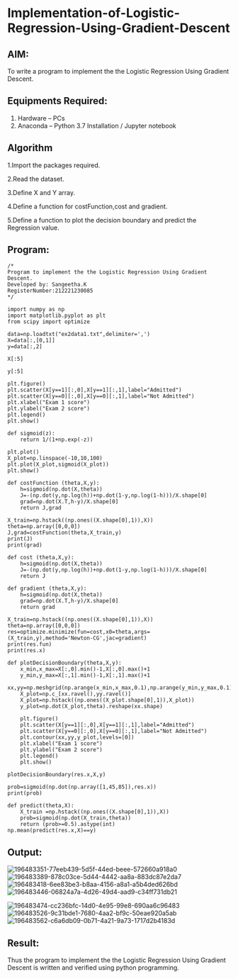 # Implementation-of-Logistic-Regression-Using-Gradient-Descent

## AIM:
To write a program to implement the the Logistic Regression Using Gradient Descent.

## Equipments Required:
1. Hardware – PCs
2. Anaconda – Python 3.7 Installation / Jupyter notebook

## Algorithm
1.Import the packages required.

2.Read the dataset.

3.Define X and Y array.

4.Define a function for costFunction,cost and gradient.

5.Define a function to plot the decision boundary and predict the Regression value.

## Program:
```
/*
Program to implement the the Logistic Regression Using Gradient Descent.
Developed by: Sangeetha.K
RegisterNumber:212221230085  
*/
```
```
import numpy as np
import matplotlib.pyplot as plt
from scipy import optimize

data=np.loadtxt("ex2data1.txt",delimiter=',')
X=data[:,[0,1]]
y=data[:,2]

X[:5]

y[:5]

plt.figure()
plt.scatter(X[y==1][:,0],X[y==1][:,1],label="Admitted")
plt.scatter(X[y==0][:,0],X[y==0][:,1],label="Not Admitted")
plt.xlabel("Exam 1 score")
plt.ylabel("Exam 2 score")
plt.legend()
plt.show()

def sigmoid(z):
    return 1/(1+np.exp(-z))

plt.plot()
X_plot=np.linspace(-10,10,100)
plt.plot(X_plot,sigmoid(X_plot))
plt.show()

def costFunction (theta,X,y):
    h=sigmoid(np.dot(X,theta))
    J=-(np.dot(y,np.log(h))+np.dot(1-y,np.log(1-h)))/X.shape[0]
    grad=np.dot(X.T,h-y)/X.shape[0]
    return J,grad

X_train=np.hstack((np.ones((X.shape[0],1)),X))
theta=np.array([0,0,0])
J,grad=costFunction(theta,X_train,y)
print(J)
print(grad)

def cost (theta,X,y):
    h=sigmoid(np.dot(X,theta))
    J=-(np.dot(y,np.log(h))+np.dot(1-y,np.log(1-h)))/X.shape[0]
    return J

def gradient (theta,X,y):
    h=sigmoid(np.dot(X,theta))
    grad=np.dot(X.T,h-y)/X.shape[0]
    return grad

X_train=np.hstack((np.ones((X.shape[0],1)),X))
theta=np.array([0,0,0])
res=optimize.minimize(fun=cost,x0=theta,args=(X_train,y),method='Newton-CG',jac=gradient)
print(res.fun)
print(res.x)

def plotDecisionBoundary(theta,X,y):
    x_min,x_max=X[:,0].min()-1,X[:,0].max()+1
    y_min,y_max=X[:,1].min()-1,X[:,1].max()+1
    xx,yy=np.meshgrid(np.arange(x_min,x_max,0.1),np.arange(y_min,y_max,0.1))
    X_plot=np.c_[xx.ravel(),yy.ravel()]
    X_plot=np.hstack((np.ones((X_plot.shape[0],1)),X_plot))
    y_plot=np.dot(X_plot,theta).reshape(xx.shape)
    
    plt.figure()
    plt.scatter(X[y==1][:,0],X[y==1][:,1],label="Admitted")
    plt.scatter(X[y==0][:,0],X[y==0][:,1],label="Not Admitted")
    plt.contour(xx,yy,y_plot,levels=[0])
    plt.xlabel("Exam 1 score")
    plt.ylabel("Exam 2 score")
    plt.legend()
    plt.show()

plotDecisionBoundary(res.x,X,y)

prob=sigmoid(np.dot(np.array([1,45,85]),res.x))
print(prob)

def predict(theta,X):
    X_train =np.hstack((np.ones((X.shape[0],1)),X))
    prob=sigmoid(np.dot(X_train,theta))
    return (prob>=0.5).astype(int)
np.mean(predict(res.x,X)==y)
```
## Output:

![196483351-77eeb439-5d5f-44ed-beee-572660a918a0](https://user-images.githubusercontent.com/93992063/196970179-79382aea-71c4-4232-9bba-097abf1c0c94.png)
![196483389-878c03ce-5d44-4442-aa8a-883dc87e2da7](https://user-images.githubusercontent.com/93992063/196970230-7c26427d-a320-4fba-8a71-0b420be305e0.png)
![196483418-6ee83be3-b8aa-4156-a8a1-a5b4ded626bd](https://user-images.githubusercontent.com/93992063/203683596-f178bdfb-2237-414c-9717-c324502a4596.png)
![196483446-06824a7a-4d26-49d4-aad9-c34ff731db21](https://user-images.githubusercontent.com/93992063/203683642-d8f23aa9-740f-476e-a5be-b82116e07955.png)

![196483474-cc236bfc-14d0-4e95-99e8-690aa6c96483](https://user-images.githubusercontent.com/93992063/196970317-072ef498-629f-44c2-abbb-ee29aa62aaff.png)
![196483526-9c31bde1-7680-4aa2-bf9c-50eae920a5ab](https://user-images.githubusercontent.com/93992063/203683657-f1c48da9-69fc-4364-a48b-d99dd614b833.png)
![196483562-c6a6db09-0b71-4a21-9a73-1717d2b4183d](https://user-images.githubusercontent.com/93992063/203683669-d3b07c1d-ea5c-4201-a92b-e9221ba69a41.png)


## Result:
Thus the program to implement the the Logistic Regression Using Gradient Descent is written and verified using python programming.


